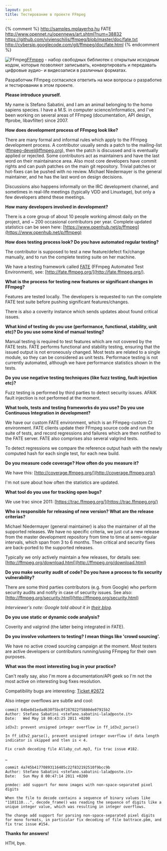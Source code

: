 ```yaml
---
layout: post
title: Тестирование в проекте FFmpeg
---
```


{% comment %}
http://samples.mplayerhq.hu
FATE http://www.opennet.ru/opennews/art.shtml?num=38832
https://github.com/vivienschilis/ffmpeg/blob/master/doc/fate.txt
http://cybersip.googlecode.com/git/ffmpeg/doc/fate.html
{% endcomment %}

<img src="{{ site.baseurl }}/images/logo-ffmpeg.png" alt="FFmpeg" style="float:left">

[FFmpeg](https://www.ffmpeg.org) - набор свободных библиотек
с открытым исходным кодом, которые позволяют записывать,
конвертировать и передавать цифровые аудио- и видеозаписи в различных форматах.

Разработчик FFmpeg согласился ответить на мои вопросы
о разработке и тестировании в этом проекте.

**Please introduce yourself.**

My name is Stefano Sabatini, and I am an animal belonging to the homo
sapiens species. I have a M.S. in computer science/informatics, and
I've been working on several areas of FFmpeg (documentation, API
design, ffprobe, libavfilter) since 2007.

**How does development process of FFmpeg look like?**

There are many formal and informal rules which apply to the FFmpeg
development process. A contributor usually sends a patch to the
mailing-list (<ffmpeg-devel@ffmpeg.org>), then the patch is discussed
and is eventually applied or rejected. Some contributors act as
maintainers and have the last word on their maintainance area. Also
most core developers have commit rights and can push patches on the
main git repository. Trivial patches or hot-fixes can be pushed with
no review. Michael Niedermayer is the general maintainer, and he has
the last word on design decisions.

Discussions also happens informally on the IRC development channel,
and sometimes in real-life meetings (typically VDD and Linuxtage), but
only a few developers attend these meetings.

**How many developers involved in development?**

There is a core group of about 10 people working almost daily on the
project, and ~ 200 occasional contributors per year. Complete
updated statistics can be seen here:
[https://www.openhub.net/p/ffmpeg](https://www.openhub.net/p/ffmpeg)

**How does testing process look? Do you have automated regular testing?**

The contributor is supposed to test a new feature/defect fix/change
manually, and to run the complete testing suite on her machine.

We have a testing framework called [FATE](https://www.ffmpeg.org/fate.html)
(FFmpeg Automated Test Environment), see: [http://fate.ffmpeg.org/](http://fate.ffmpeg.org/).

**What is the process for testing new features or significant changes in FFmpeg?**

Features are tested locally. The developers is requested to run the
complete FATE test suite before pushing significant features/changes.

There is also a coverity instance which sends updates about found
critical issues.

**What kind of testing do you use (performance, functional, stability, unit etc)?
Do you use some kind of manual testing?**

Manual testing is required to test features which are not covered by
the FATE tests. FATE performs functional and stability testing,
ensuring that the issued output is not erroneously changed. Most tests
are related to a single module, so they can be considered as unit
tests. Performace testing is not currently automated, although we have
performance statistics shown in the tests.

**Do you use negative testing techniques (like fuzz testing, fault injection etc)?**

Fuzz testing is performed by third parties to detect security
issues. AFAIK fault injection is not performed at the moment.

**What tools, tests and testing frameworks do you use? Do you use
Continuous Integration in development?**

We have our custom FATE environment, which is an FFmpeg-custom CI
environment. FATE clients update their FFmpeg source code and run the
suite of tests, and record regressions and failures which are then
notified to the FATE server. FATE also comprises also several valgrind
tests.

To detect regressions we compare the reference output hash with the
newly computed hash for each single test, for each new build.

**Do you measure code coverage? How often do you measure it?**

We have this: [http://coverage.ffmpeg.org/](http://coverage.ffmpeg.org/)

I'm not sure about how often the statistics are updated.

**What tool do you use for tracking open bugs?**

We use trac since 2011:
[https://trac.ffmpeg.org/](https://trac.ffmpeg.org/)

**Who is responsible for releasing of new version?
What are the release criterias?**

Michael Niedermayer (general maintainer) is also the maintainer of all
the supported releases. We have no specific criteria, we just cut a
new release from the master development repository from time to time
at semi-regular intervals, which span from 3 to 6 months. Then
critical and security fixes are back-ported to the supported releases.

Typically we only actively maintain a few releases, for details see:
[http://ffmpeg.org/download.html](http://ffmpeg.org/download.html)

**Do you make security audit of code? Do you have a process to fix
security vulnerability?**

There are some third parties contributors (e.g. from Google) who
perform security audits and notify in case of security issues.
See also: [http://ffmpeg.org/security.html](http://ffmpeg.org/security.html)

*Interviewer's note: Google told about it in
[their blog](http://googleonlinesecurity.blogspot.ru/2014/01/ffmpeg-and-thousand-fixes.html).*

**Do you use static or dynamic code analysis?**

Coverity and valgrind (the latter being integrated in FATE).

**Do you involve volunteers to testing? I mean things like 'crowd sourcing'.**

We have no active crowd sourcing campaign at the moment. Most testers
are active developers or contributors running/using FFmpeg for their
own purposes.

**What was the most interesting bug in your practice?**

Can't really say, also I'm more a documentation/API geek so I'm not
the most active on interesting bug fixes resolution.

Compatibility bugs are interesting:
[Ticket #2672](http://trac.ffmpeg.org/ticket/2672)

Also integer overflows are subtle and cool:

    commit 64be0d1edad630f5bc0f287022f5880de07915b2
    Author: Stefano Sabatini <stefano.sabatini-lala@poste.it>
    Date:   Wed May 18 00:43:25 2011 +0200

    id3v2: prevent unsigned integer overflow in ff_id3v2_parse()

    In ff_id3v2_parse(), prevent unsigned integer overflow if data length
    indicator is skipped and tlen is < 4.

    Fix crash decoding file Allaby_cut.mp3, fix trac issue #182.

_

    commit 4a745b41770893116405c22f832192510f9bcc9b
    Author: Stefano Sabatini <stefano.sabatini-lala@poste.it>
    Date:   Sun May 8 00:47:14 2011 +0200

    pnmdec: add support for mono images with non-space-separated pixel digits

    When the file to decode contains a sequence of binary values like
    "1101110...", decode_frame() was reading the sequence of digits like a
    unique integer value, which was resulting in integer overflows.

    The change add support for parsing non-space-separated pixel digits
    for mono formats, in particular fix decoding of file battrace.pbm, and
    fix trac issue #154.

**Thanks for answers!**

HTH, bye.
